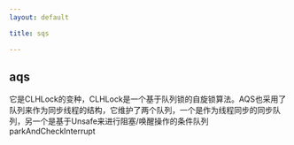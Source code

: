 ```yaml
---
layout: default

title: sqs

---
```


## aqs

它是CLHLock的变种，CLHLock是一个基于队列锁的自旋锁算法。AQS也采用了队列来作为同步线程的结构，它维护了两个队列，一个是作为线程同步的同步队列，另一个是基于Unsafe来进行阻塞/唤醒操作的条件队列parkAndCheckInterrupt

